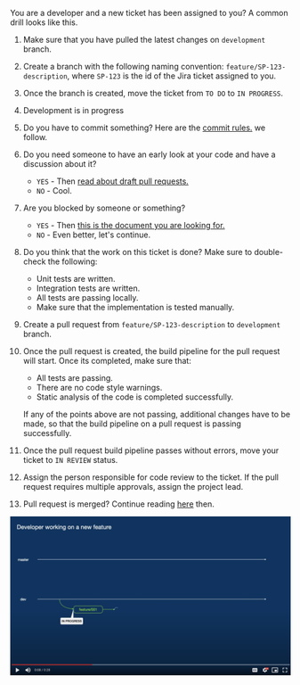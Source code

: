 You are a developer and a new ticket has been assigned to you? A common drill looks like this.  

1. Make sure that you have pulled the latest changes on `development` branch.
2. Create a branch with the following naming convention: `feature/SP-123-description`, where `SP-123` is the id of the Jira ticket assigned to you.
3. Once the branch is created, move the ticket from `TO DO` to `IN PROGRESS`.
4. Development is in progress
5. Do you have to commit something? Here are the [commit rules.](Commit-culture) we follow.
6. Do you need someone to have an early look at your code and have a discussion about it?
    - `YES` - Then [read about draft pull requests.](Draft-pull-requests)
    - `NO` - Cool.
7. Are you blocked by someone or something?
    - `YES` - Then [this is the document you are looking for.](Blocked-status)
    - `NO` - Even better, let's continue.
8. Do you think that the work on this ticket is done? Make sure to double-check the following:
    - Unit tests are written.
    - Integration tests are written.
    - All tests are passing locally.
    - Make sure that the implementation is tested manually.
9. Create a pull request from `feature/SP-123-description` to `development` branch.
10. Once the pull request is created, the build pipeline for the pull request will start. Once its completed, make sure that:
    - All tests are passing.
    - There are no code style warnings.
    - Static analysis of the code is completed successfully.

    If any of the points above are not passing, additional changes have to be made, so that the build pipeline on a pull request is passing successfully.
11. Once the pull request build pipeline passes without errors, move your ticket to `IN REVIEW` status.
12. Assign the person responsible for code review to the ticket. If the pull request requires multiple approvals, assign the project lead.
13. Pull request is merged? Continue reading [here]() then.

[![image alt text](assets/working-on-a-new-feature.png)](https://drive.google.com/file/d/1MADnq-D8APOZY77jbMprm0HmF2NMaFe5/view?usp=sharing)